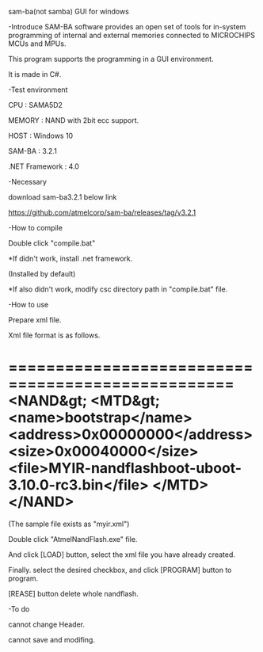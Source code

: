 sam-ba(not samba) GUI for windows



-Introduce
SAM-BA software provides an open set of tools for in-system programming of internal and external memories connected to MICROCHIPS MCUs and MPUs.

This program supports the programming in a GUI environment.

It is made in C#.


-Test environment

CPU : SAMA5D2

MEMORY : NAND with 2bit ecc support.

HOST : Windows 10

SAM-BA : 3.2.1

.NET Framework : 4.0


-Necessary
	
download sam-ba3.2.1 below link

https://github.com/atmelcorp/sam-ba/releases/tag/v3.2.1


-How to compile
	
Double click "compile.bat"

*If didn't work, install .net framework.

(Installed by default)

*If also didn't work, modify csc directory path in "compile.bat" file.


-How to use
	
Prepare xml file.

Xml file format is as follows.

==================================================
&lt;NAND\&gt;
	&lt;MTD\&gt;
		&lt;name&gt;bootstrap&lt;/name&gt;
		&lt;address&gt;0x00000000&lt;/address&gt;
		&lt;size&gt;0x00040000&lt;/size&gt;
		&lt;file&gt;MYIR-nandflashboot-uboot-3.10.0-rc3.bin&lt;/file&gt;
	&lt;/MTD&gt;
&lt;/NAND>
==================================================

(The sample file exists as "myir.xml")

Double click "AtmelNandFlash.exe" file.

And click [LOAD] button, select the xml file you have already created.

Finally. select the desired checkbox, and click [PROGRAM] button to program.

[REASE] button delete whole nandflash.


-To do
	
cannot change Header.

cannot save and modifing.
